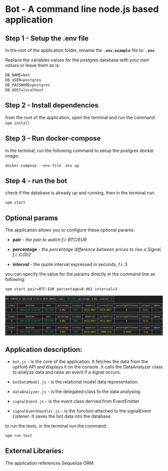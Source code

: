
  

# Bot - A command line node.js based application

  

  

## Step 1 - Setup the .env file

  

  

In the root of the application folder, rename the **`.env.example`** file to: **`.env`**.

  

Replace the variables values for the postgres database with *your own values* or leave them as is:

  

  

    DB_NAME=bot
    DB_USER=postgres
    DB_PASSWORD=postgres
    DB_HOST=localhost

  

## Step 2 - Install dependencies
from the root of the application, open the terminal and run the command:  `npm install`

  

## Step 3 - Run docker-compose

  

  

in the terminal, run the following command to setup the postgres docker image:

  

  

    docker-compose --env-file .env up

  

  

## Step 4 - run the bot

  

  

check if the database is already up and running, then in the terminal run:

  

  

    npm start

  

  

## Optional params

  

  

The application allows you to configure these optional params:

  

  

-  **pair**  *- the pair to watch f.i: BTC/EUR*

  

-  **percentage**  *- the percentage difference between prices to rise a Signal, f.i: 0.002*

  

-  **interval** - the quote interval expressed in seconds, f.i: 3

  

  

you can specify the value for the params directly in the command line as following:

  

  

    npm start pair=BTC-EUR percentage=0.002 interval=3

  

![Application screenshot](./Screenshot.png?raw=true "Application screenshot")


## Application description:

  

-  `bot.js` - Is the core of the application. It fetches the data from the upHold API and displays it on the console. It calls the DataAnalyzer class to analyze data and raise an event if a signal occurs.

-  `botDataModel.js` - is the relational model data representation.

-  `dataAnalyzer.js` - is the delegated class fo the data analysing.

-  `signalEvent.js` - is the event class derived from EventEmitter

-  `signalEventHandler.js` - is the function attached to the signalEvent Listener. It saves the bot data into the database.

to run the tests, in the terminal run the command:

  

  

    npm run test


## External Libraries:

The application references Sequelize ORM.